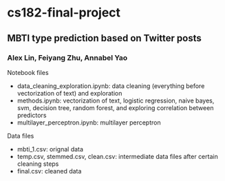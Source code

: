 # cs182-final-project
## MBTI type prediction based on Twitter posts
### Alex Lin, Feiyang Zhu, Annabel Yao

Notebook files 
- data_cleaning_exploration.ipynb: data cleaning (everything before vectorization of text) and exploration 
- methods.ipynb: vectorization of text, logistic regression, naive bayes, svm, decision tree, random forest, and exploring correlation between predictors
- multilayer_perceptron.ipynb: multilayer perceptron

Data files
- mbti_1.csv: orignal data
- temp.csv, stemmed.csv, clean.csv: intermediate data files after certain cleaning steps
- final.csv: cleaned data